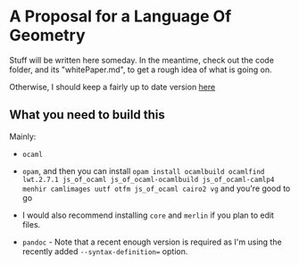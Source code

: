 A Proposal for a Language Of Geometry
=====================================

Stuff will be written here someday. In the meantime, check out the code folder, and its "whitePaper.md", to get a rough idea of what is going on.

Otherwise, I should keep a fairly up to date version [here](http://www.dptinfo.ens-cachan.fr/~msableme/LoG/)

What you need to build this
---------------------------

Mainly:
* `ocaml`
* `opam`, and then you can install `opam install ocamlbuild ocamlfind lwt.2.7.1
  js_of_ocaml js_of_ocaml-ocamlbuild js_of_ocaml-camlp4 menhir camlimages uutf otfm js_of_ocaml cairo2 vg` and you're good to go

* I would also recommend installing `core` and `merlin` if you plan to edit
  files.

* `pandoc` - Note that a recent enough version is required as I'm using the
  recently added `--syntax-definition=` option.
